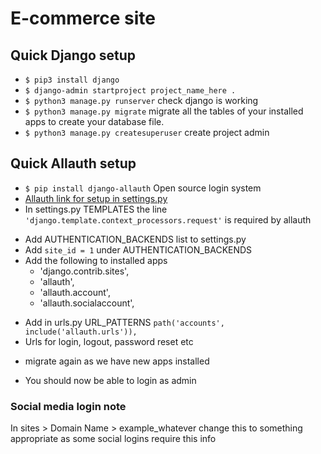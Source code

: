 # E-commerce site

## Quick Django setup
- `$ pip3 install django`
- `$ django-admin startproject project_name_here .`
- `$ python3 manage.py runserver` check django is working
- `$ python3 manage.py migrate` migrate all the tables of your installed apps to create your database file.
- `$ python3 manage.py createsuperuser` create project admin

## Quick Allauth setup

* `$ pip install django-allauth` Open source login system
* [Allauth link for setup in settings.py](https://django-allauth.readthedocs.io/en/latest/installation.html)
* In settings.py TEMPLATES the line `'django.template.context_processors.request'` is required by allauth

- Add AUTHENTICATION_BACKENDS list to settings.py
- Add `site_id = 1` under AUTHENTICATION_BACKENDS
- Add the following to installed apps
    - 'django.contrib.sites',
    - 'allauth',
    - 'allauth.account',
    - 'allauth.socialaccount',

* Add in urls.py URL_PATTERNS `path('accounts', include('allauth.urls')),`
* Urls for login, logout, password reset etc

- migrate again as we have new apps installed

- You should now be able to login as admin

### Social media login note
In sites > Domain Name > example_whatever change this to something appropriate as some social logins require this info